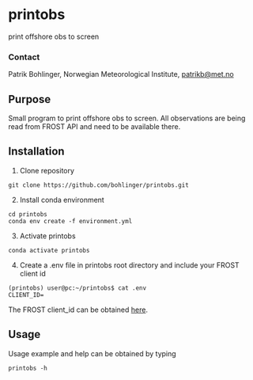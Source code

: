 # printobs
print offshore obs to screen

### Contact
Patrik Bohlinger, Norwegian Meteorological Institute, patrikb@met.no

## Purpose
Small program to print offshore obs to screen. All observations are being read from FROST API and need to be available there.

## Installation

1. Clone repository
```
git clone https://github.com/bohlinger/printobs.git
```

2. Install conda environment
```
cd printobs
conda env create -f environment.yml
```

3. Activate printobs
```
conda activate printobs
```

4. Create a .env file in printobs root directory and include your FROST client id
```
(printobs) user@pc:~/printobs$ cat .env
CLIENT_ID=
```

The FROST client_id can be obtained [here](http://louiseo.pages.obs.met.no/frost_workshop/tutorial/tutorial1/).

## Usage
Usage example and help can be obtained by typing

```
printobs -h
```
